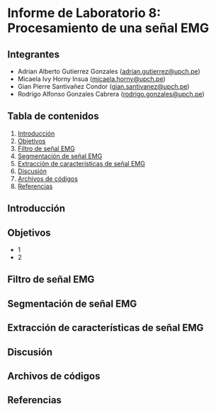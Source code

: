 # Informe de Laboratorio 8: Procesamiento de una señal EMG

## Integrantes
- Adrian Alberto Gutierrez Gonzales (adrian.gutierrez@upch.pe)
- Micaela Ivy Horny Insua (micaela.horny@upch.pe)
- Gian Pierre Santivañez Condor (gian.santivanez@upch.pe)
- Rodrigo Alfonso Gonzales Cabrera (rodrigo.gonzales@upch.pe)

## Tabla de contenidos
1. [Introducción](#id1)
2. [Objetivos](#id2)
3. [Filtro de señal EMG](#id3)
4. [Segmentación de señal EMG](#id4)
5. [Extracción de características de señal EMG](#id5)
6. [Discusión](#id6)
7. [Archivos de códigos](#id7)
8. [Referencias](#id8)

## **Introducción** <a name="id1"></a>

## **Objetivos** <a name="id2"></a>
<ul>
  <li>1</li>
  <li>2</li>
</ul>

## **Filtro de señal EMG** <a name="id3"></a>

## **Segmentación de señal EMG** <a name="id4"></a>

## **Extracción de características de señal EMG** <a name="id5"></a>

## **Discusión** <a name="id6"></a>

## **Archivos de códigos** <a name="id7"></a>

## **Referencias** <a name="id8"></a>
